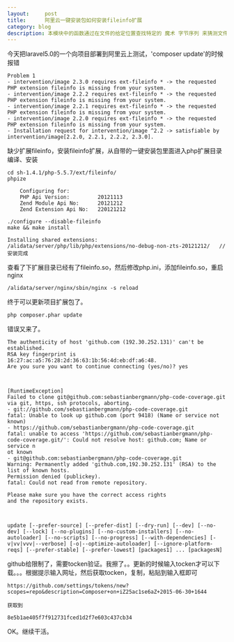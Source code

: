 ```yaml
---
layout:     post
title:      阿里云一键安装包如何安装fileinfo扩展
category: blog
description: 本模块中的函数通过在文件的给定位置查找特定的 魔术 字节序列 来猜测文件的内容类型以及编码。 虽然不是百分百的精确， 但是通常情况下能够很好的工作。
---
```


今天把laravel5.0的一个向项目部署到阿里云上测试，'composer update'的时候报错
	
	Problem 1
    - intervention/image 2.3.0 requires ext-fileinfo * -> the requested PHP extension fileinfo is missing from your system.
    - intervention/image 2.2.2 requires ext-fileinfo * -> the requested PHP extension fileinfo is missing from your system.
    - intervention/image 2.2.1 requires ext-fileinfo * -> the requested PHP extension fileinfo is missing from your system.
    - intervention/image 2.2.0 requires ext-fileinfo * -> the requested PHP extension fileinfo is missing from your system.
    - Installation request for intervention/image ^2.2 -> satisfiable by intervention/image[2.2.0, 2.2.1, 2.2.2, 2.3.0].

缺少扩展fileinfo，安装fileinfo扩展，从自带的一键安装包里面进入php扩展目录编译、安装

	cd sh-1.4.1/php-5.5.7/ext/fileinfo/
	phpize

		Configuring for:
		PHP Api Version:         20121113
		Zend Module Api No:      20121212
		Zend Extension Api No:   220121212

	./configure --disable-fileinfo
	make && make install

	Installing shared extensions:     /alidata/server/php/lib/php/extensions/no-debug-non-zts-20121212/   //安装完成

查看了下扩展目录已经有了fileinfo.so，然后修改php.ini，添加fileinfo.so，重启nginx

	/alidata/server/nginx/sbin/nginx -s reload

终于可以更新项目扩展包了。

	php composer.phar update

错误又来了。

	The authenticity of host 'github.com (192.30.252.131)' can't be established.
	RSA key fingerprint is 16:27:ac:a5:76:28:2d:36:63:1b:56:4d:eb:df:a6:48.
	Are you sure you want to continue connecting (yes/no)? yes


                                                                                                                                                  
	[RuntimeException]                                                                                                                              
	Failed to clone git@github.com:sebastianbergmann/php-code-coverage.git via git, https, ssh protocols, aborting.                                 
	- git://github.com/sebastianbergmann/php-code-coverage.git                                                                                      
	fatal: Unable to look up github.com (port 9418) (Name or service not known)                                                                   
	- https://github.com/sebastianbergmann/php-code-coverage.git                                                                                    
	fatal: unable to access 'https://github.com/sebastianbergmann/php-code-coverage.git/': Could not resolve host: github.com; Name or service n  
	ot known                                                                                                                                        
	- git@github.com:sebastianbergmann/php-code-coverage.git                                                                                        
	Warning: Permanently added 'github.com,192.30.252.131' (RSA) to the list of known hosts.                                                      
	Permission denied (publickey).                                                                                                                
	fatal: Could not read from remote repository.                                                                                                 
	                                                                                                                                              
	Please make sure you have the correct access rights                                                                                           
	and the repository exists.                                                                                                                    
                                                                                                                                                  


	update [--prefer-source] [--prefer-dist] [--dry-run] [--dev] [--no-dev] [--lock] [--no-plugins] [--no-custom-installers] [--no-autoloader] [--no-scripts] [--no-progress] [--with-dependencies] [-v|vv|vvv|--verbose] [-o|--optimize-autoloader] [--ignore-platform-reqs] [--prefer-stable] [--prefer-lowest] [packages1] ... [packagesN]

github给限制了，需要tocken验证。我擦了。。更新的时候输入tocken才可以下载。。。根据提示输入网址，然后获取tocken，复制，粘贴到输入框即可

	https://github.com/settings/tokens/new?scopes=repo&description=Composer+on+iZ25ac1se6aZ+2015-06-30+1644

	获取到

	8e5b1ae405f7f912731fced1d2f7e603c437cb34

OK。继续干活。

